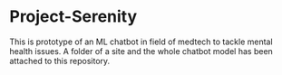 # Project-Serenity

This is prototype of an ML chatbot in field of medtech to tackle mental health issues. A folder of a site and the whole chatbot model has been attached to this repository.

